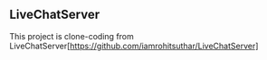 ## LiveChatServer
This project is clone-coding from LiveChatServer[https://github.com/iamrohitsuthar/LiveChatServer]

